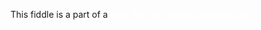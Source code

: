 This fiddle is a part of a <a href="https://www.yogeshchauhan.com/how-to-create-a-simple-text-and-image-slider/" target="_blank" style="color:white;">Blog Post on YogeshChauhan.com</a>
